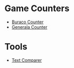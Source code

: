 # Game Counters
- [Buraco Counter](./static/buraco-counter)
- [Generala Counter](./static/generala-counter) 

# Tools
- [Text Comparer](./static/text-compare)